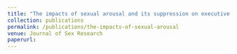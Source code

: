```yaml
---
title: "The impacts of sexual arousal and its suppression on executive functioning"
collection: publications
permalink: /publications/the-impacts-of-sexual-arousal
venue: Journal of Sex Research
paperurl: 
---
```

